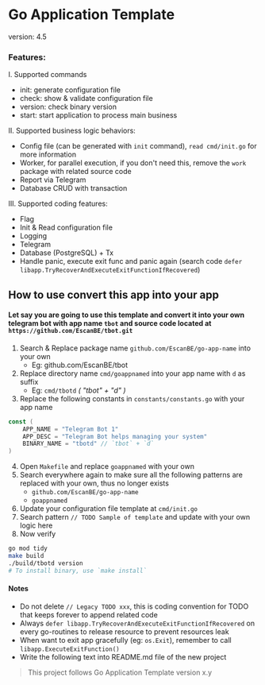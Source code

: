 # Go Application Template
version: 4.5
### Features:
   I. Supported commands
   - init: generate configuration file
   - check: show & validate configuration file
   - version: check binary version
   - start: start application to process main business

   II. Supported business logic behaviors:
   - Config file (can be generated with `init` command), `read cmd/init.go` for more information
   - Worker, for parallel execution, if you don't need this, remove the `work` package with related source code
   - Report via Telegram
   - Database CRUD with transaction

   III. Supported coding features:
   - Flag
   - Init & Read configuration file
   - Logging
   - Telegram
   - Database (PostgreSQL) + Tx
   - Handle panic, execute exit func and panic again (search code `defer libapp.TryRecoverAndExecuteExitFunctionIfRecovered`) 

## How to use convert this app into your app
#### Let say you are going to use this template and convert it into your own telegram bot with app name `tbot` and source code located at `https://github.com/EscanBE/tbot.git`
1. Search & Replace package name `github.com/EscanBE/go-app-name` into your own
    - Eg: github.com/EscanBE/tbot
2. Replace directory name `cmd/goappnamed` into your app name with `d` as suffix
    - Eg: `cmd/tbotd` _( "tbot" + "d" )_
3. Replace the following constants in `constants/constants.go` with your app name
```go
const (
    APP_NAME = "Telegram Bot 1"
    APP_DESC = "Telegram Bot helps managing your system"
    BINARY_NAME = "tbotd" // `tbot` + `d`
)
```
4. Open `Makefile` and replace `goappnamed` with your own
5. Search everywhere again to make sure all the following patterns are replaced with your own, thus no longer exists
   - `github.com/EscanBE/go-app-name`
   - `goappnamed`
6. Update your configuration file template at `cmd/init.go`
7. Search pattern `// TODO Sample of template` and update with your own logic here
8. Now verify
```bash
go mod tidy
make build
./build/tbotd version
# To install binary, use `make install`
```

#### Notes
- Do not delete `// Legacy TODO xxx`, this is coding convention for TODO that keeps forever to append related code
- Always `defer libapp.TryRecoverAndExecuteExitFunctionIfRecovered` on every go-routines to release resource to prevent resources leak
- When want to exit app gracefully (eg: `os.Exit`), remember to call `libapp.ExecuteExitFunction()`
- Write the following text into README.md file of the new project
> This project follows Go Application Template version x.y